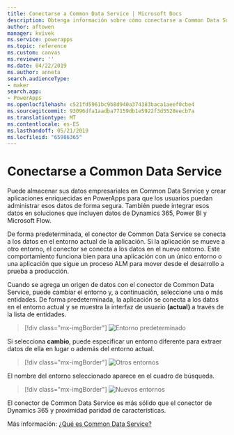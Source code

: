 ```yaml
---
title: Conectarse a Common Data Service | Microsoft Docs
description: Obtenga información sobre cómo conectarse a Common Data Service y usarlo para compilar aplicaciones en PowerApps.
author: aftowen
manager: kvivek
ms.service: powerapps
ms.topic: reference
ms.custom: canvas
ms.reviewer: ''
ms.date: 04/22/2019
ms.author: anneta
search.audienceType:
- maker
search.app:
- PowerApps
ms.openlocfilehash: c521fd5961bc9b8d940a374383baca1aeef0cbe4
ms.sourcegitcommit: 93096dfa1aadba77159db1e5922f3d5528eecb7a
ms.translationtype: MT
ms.contentlocale: es-ES
ms.lasthandoff: 05/21/2019
ms.locfileid: "65986365"
---
```

# <a name="connect-to-common-data-service"></a>Conectarse a Common Data Service

Puede almacenar sus datos empresariales en Common Data Service y crear aplicaciones enriquecidas en PowerApps para que los usuarios puedan administrar esos datos de forma segura. También puede integrar esos datos en soluciones que incluyen datos de Dynamics 365, Power BI y Microsoft Flow.

De forma predeterminada, el conector de Common Data Service se conecta a los datos en el entorno actual de la aplicación. Si la aplicación se mueve a otro entorno, el conector se conecta a los datos en el nuevo entorno. Este comportamiento funciona bien para una aplicación con un único entorno o una aplicación que sigue un proceso ALM para mover desde el desarrollo a prueba a producción.

Cuando se agrega un origen de datos con el conector de Common Data Service, puede cambiar el entorno y, a continuación, seleccione una o más entidades. De forma predeterminada, la aplicación se conecta a los datos en el entorno actual y se muestra la interfaz de usuario **(actual)** a través de la lista de entidades.

> [!div class="mx-imgBorder"]
> ![Entorno predeterminado](media/connection-common-data-service/common-data-service-connection-change-environment.png)

Si selecciona **cambio**, puede especificar un entorno diferente para extraer datos de ella en lugar o además del entorno actual.

> [!div class="mx-imgBorder"]
> ![Otros entornos](media/connection-common-data-service/common-data-service-connection-select-environment.png)

El nombre del entorno seleccionado aparece en el cuadro de búsqueda.

> [!div class="mx-imgBorder"]
> ![Nuevos entornos](media/connection-common-data-service/common-data-service-connection-after-change-environment.png)

El conector de Common Data Service es más sólido que el conector de Dynamics 365 y proximidad paridad de características.

Más información: [¿Qué es Common Data Service?](../../common-data-service/data-platform-intro.md)
